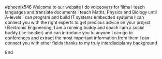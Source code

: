 #phoenix546
Welcome to our website
I do voiceovers for films
I teach languages and translate documents
I teach Maths, Physics and Biology until A-levels
I can program and build IT systems embedded systems 
I can connect you with the right experts to get precious advice on your project (Electronic Engineering,
I am a running buddy and coach
I am a social buddy (ice-beaker) and can introduce you to anyone
I can go to conferences and extract the most important information from them
I can connect you with other fields thanks to my truly interdisciplanry background

End

